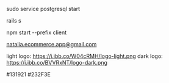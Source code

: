 
sudo service postgresql start

rails s

npm start --prefix client

natalia.ecommerce.app@gmail.com

light logo: https://i.ibb.co/W04cRMH/logo-light.png
dark logo: https://i.ibb.co/BVVRxNT/logo-dark.png

#131921
#232F3E


